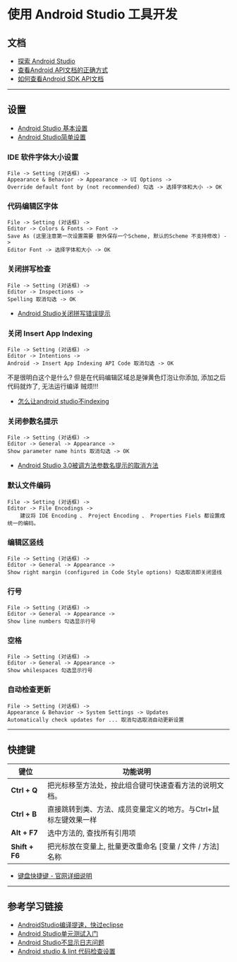 ﻿# 使用 Android Studio 工具开发

## 文档
* [探索 Android Studio](https://developer.android.google.cn/studio/intro)
* [查看Android API文档的正确方式](https://blog.csdn.net/youmingyu/article/details/53543745)
* [如何查看Android SDK API文档](https://jingyan.baidu.com/article/295430f1c631900c7e0050e2.html)

---

## 设置
* [Android Studio 基本设置](https://jingyan.baidu.com/article/4e5b3e193e9bf691901e24fd.html)
* [Android Studio简单设置](http://ask.android-studio.org/?/article/14)

### IDE 软件字体大小设置
    File -> Setting (对话框) ->
    Appearance & Behavior -> Appearance -> UI Options ->
    Override default font by (not recommended) 勾选 -> 选择字体和大小 -> OK

### 代码编辑区字体
    File -> Setting (对话框) ->
    Editor -> Colors & Fonts -> Font ->
    Save As (这里注意第一次设置需要 额外保存一个Scheme, 默认的Scheme 不支持修改) ->
    Editor Font -> 选择字体和大小 -> OK

### 关闭拼写检查
    File -> Setting (对话框) ->
    Editor -> Inspections ->
    Spelling 取消勾选 -> OK
* [Android Studio关闭拼写错误提示](https://jingyan.baidu.com/article/e8cdb32b45e6e837052badaa.html)

### 关闭 Insert App Indexing
    File -> Setting (对话框) ->
    Editor -> Intentions ->
    Android -> Insert App Indexing API Code 取消勾选 -> OK
不是很明白这个是什么? 但是在代码编辑区域总是弹黄色灯泡让你添加, 添加之后代码就炸了, 无法运行编译 贼烦!!!
* [怎么让android studio不indexing](https://zhidao.baidu.com/question/370604206984525924.html?qbl=relate_question_0)

### 关闭参数名提示
    File -> Setting (对话框) ->
    Editor -> General -> Appearance ->
    Show parameter name hints 取消勾选 -> OK
* [Android Studio 3.0被调方法参数名提示的取消方法](https://www.jb51.net/article/127327.htm)

### 默认文件编码
    File -> Setting (对话框) ->
    Editor -> File Encodings ->
        建议将 IDE Encoding 、 Project Encoding 、 Properties Fiels 都设置成统一的编码。

### 编辑区竖线
    File -> Setting (对话框) ->
    Editor -> General -> Appearance ->
    Show right margin (configured in Code Style options) 勾选取消即关闭竖线

### 行号
    File -> Setting (对话框) ->
    Editor -> General -> Appearance ->
    Show line numbers 勾选显示行号

### 空格
    File -> Setting (对话框) ->
    Editor -> General -> Appearance ->
    Show whilespaces 勾选显示行号

### 自动检查更新
    File -> Setting (对话框) ->
    Appearance & Behavior -> System Settings -> Updates
    Automatically check updates for ... 取消勾选取消自动更新设置

---

## 快捷键
键位 | 功能说明
---- | ---
**Ctrl + Q** | 把光标移至方法处，按此组合键可快速查看方法的说明文档。
**Ctrl + B** | 直接跳转到类、方法、成员变量定义的地方。与Ctrl+鼠标左键效果一样
**Alt + F7** | 选中方法的, 查找所有引用项
**Shift + F6** | 把光标放在变量上, 批量更改重命名 [变量 / 文件 / 方法] 名称

* [键盘快捷键 - 官网详细说明](https://developer.android.google.cn/studio/intro/keyboard-shortcuts)

---

## 参考学习链接
* [AndroidStudio编译提速，快过eclipse](https://blog.csdn.net/zero_and_one/article/details/42009487)
* [Android Studio单元测试入门](https://github.com/soaringEveryday/BlogRoad/blob/master/Android%20Studio%E5%8D%95%E5%85%83%E6%B5%8B%E8%AF%95%E5%85%A5%E9%97%A8.md)
* [Android Studio不显示日志问题](https://jingyan.baidu.com/article/5d6edee2d35ec199eadeecd2.html)
* [Android studio & lint 代码检查设置](https://www.jianshu.com/p/ba1ce1c1ae39)
